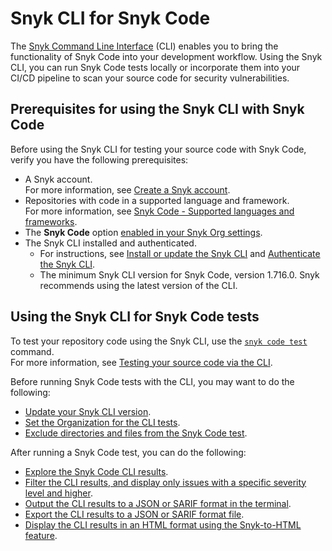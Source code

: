 # Snyk CLI for Snyk Code

The [Snyk Command Line Interface](../../) (CLI) enables you to bring the functionality of Snyk Code into your development workflow. Using the Snyk CLI, you can run Snyk Code tests locally or incorporate them into your CI/CD pipeline to scan your source code for security vulnerabilities.

## Prerequisites for using the Snyk CLI with Snyk Code

Before using the Snyk CLI for testing your source code with Snyk Code, verify you have the following prerequisites:

* A Snyk account.\
  For more information, see [Create a Snyk account](../../../getting-started/quickstart/create-or-log-in-to-a-snyk-account.md).
* Repositories with code in a supported language and framework.\
  For more information, see [Snyk Code - Supported languages and frameworks](../../../scan-using-snyk/supported-languages-and-frameworks/supported-languages-frameworks-and-feature-availability-overview.md).
* The **Snyk Code** option [enabled in your Snyk Org settings](../../../scan-using-snyk/snyk-code/scan-code/enable-the-snyk-code-option.md).
* The Snyk CLI installed and authenticated.
  * For instructions, see [Install or update the Snyk CLI](../../install-or-update-the-snyk-cli/) and [Authenticate the Snyk CLI](../../authenticate-the-cli-with-your-account.md).
  * The minimum Snyk CLI version for Snyk Code, version 1.716.0. Snyk recommends using the latest version of the CLI.

## Using the Snyk CLI for Snyk Code tests

To test your repository code using the Snyk CLI, use the [`snyk code test`](../../commands/code-test.md) command.\
For more information, see [Testing your source code via the CLI](testing-your-source-code-using-the-cli.md).

Before running Snyk Code tests with the CLI, you may want to do the following:

* [Update your Snyk CLI version](../../install-or-update-the-snyk-cli/).
* [Set the Organization for the CLI tests](set-the-snyk-organization-for-the-cli-tests.md).
* [Exclude directories and files from the Snyk Code test](excluding-directories-and-files-from-the-snyk-code-cli-test.md).

After running a Snyk Code test, you can do the following:

* [Explore the Snyk Code CLI results](https://github.com/taranvohra/SnykDocs/blob/main/docs/snyk-cli/scan-and-maintain-projects-using-the-cli/using-snyk-code-from-the-cli/broken-reference/README.md).
* [Filter the CLI results, and display only issues with a specific severity level and higher](https://github.com/taranvohra/SnykDocs/blob/main/docs/snyk-cli/scan-and-maintain-projects-using-the-cli/using-snyk-code-from-the-cli/broken-reference/README.md).
* [Output the CLI results to a JSON or SARIF format in the terminal](https://github.com/taranvohra/SnykDocs/blob/main/docs/snyk-cli/scan-and-maintain-projects-using-the-cli/using-snyk-code-from-the-cli/broken-reference/README.md).
* [Export the CLI results to a JSON or SARIF format file](https://github.com/taranvohra/SnykDocs/blob/main/docs/snyk-cli/scan-and-maintain-projects-using-the-cli/using-snyk-code-from-the-cli/broken-reference/README.md).
* [Display the CLI results in an HTML format using the Snyk-to-HTML feature](../cli-tools/snyk-to-html/).
